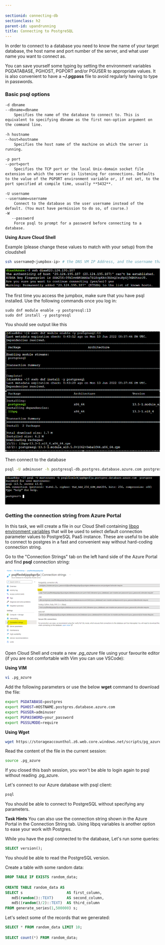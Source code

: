 ```yaml
---

sectionid: connecting-db
sectionclass: h2
parent-id: upandrunning
title: Connecting to PostgreSQL
---
```


In order to connect to a database you need to know the name of your target database, the host name and port number of the server, and what user name you want to connect as. 

You can save yourself some typing by setting the environment variables PGDATABASE, PGHOST, PGPORT and/or PGUSER to appropriate values. It is also convenient to have a **~/.pgpass** file to avoid regularly having to type in passwords.

### Basic psql options

    -d dbname
    --dbname=dbname
        Specifies the name of the database to connect to. This is equivalent to specifying dbname as the first non-option argument on the command line.

    -h hostname
    --host=hostname
        Specifies the host name of the machine on which the server is running.

    -p port
    --port=port
        Specifies the TCP port or the local Unix-domain socket file extension on which the server is listening for connections. Defaults to the value of the PGPORT environment variable or, if not set, to the port specified at compile time, usually **5432**.

    -U username
    --username=username
        Connect to the database as the user username instead of the default. (You must have permission to do so, of course.)
    -W
       --password
        Force psql to prompt for a password before connecting to a database.


**Using Azure Cloud Shell**

Example (please change these values to match with your setup) from the cloudshell

```sh
ssh username@<jumpbox-ip> # the DNS VM IP Address, and the username that you selected in deployment
```
![ssh access](media/ssh-access.png)


The first time you access the jumpbox, make sure that you have psql installed. Use the following commands once you log in:
```
sudo dnf module enable -y postgresql:13
sudo dnf install -y postgresql

```
You should see output like this

![Install PG client](media/dnf-install-pg.png)

Then connect to the database

```sh   
psql -U adminuser -h postgresql-db.postgres.database.azure.com postgres

```
![Install PG client](media/pg-access.png)

### Getting the connection string from Azure Portal
In this task, we will create a file in our Cloud Shell containing [libpq environment variables](https://www.postgresql.org/docs/current/libpq-envars.html) that will be used to select default connection parameter values to PostgreSQL PaaS instance. These are useful to be able to connect to postgres in a fast and convenient way without hard-coding connection string.

Go to the "Connection Strings" tab on the left hand side of the Azure Portal and find **psql** connection string:

<a href="media/connectionString.png" target="_blank"><img src="media/connectionString.png" style="width:800px"></a>

Open Cloud Shell and create a new *.pg_azure* file using your favourite editor (if you are not comfortable with Vim you can use VSCode):

**Using VIM**
```sh
vi .pg_azure
```

Add the following parameters or use the below **wget** command to download the file:

```sh
export PGDATABASE=postgres
export PGHOST=HOSTNAME.postgres.database.azure.com
export PGUSER=adminuser
export PGPASSWORD=your_password
export PGSSLMODE=require
```

**Using Wget**

```sh
wget https://storageaccounthol.z6.web.core.windows.net/scripts/pg_azure -O .pg_azure
```

Read the content of the file in the current session:

```sh
source .pg_azure
```

If you closed this bash session, you won't be able to login again to psql without reading .pg_azure.

Let's connect to our Azure database with psql client:

```sh
psql
```

You should be able to connect to PostgreSQL without specifying any parameters.


**Task Hints**
You can also use the connection string shown in the Azure Portal in the Connection String tab. Using libpq variables is another option to ease your work with Postgres. 


While you have the psql connected to the database, Let's run some queries:

```sql
SELECT version();
```
You should be able to read the PostgreSQL version.

Create a table with some random data:

```sql
DROP TABLE IF EXISTS random_data;

CREATE TABLE random_data AS
SELECT s                    AS first_column,
   md5(random()::TEXT)      AS second_column,
   md5((random()/2)::TEXT)  AS third_column
FROM generate_series(1,500000) s;
```

Let's select some of the records that we generated:

```sql
SELECT * FROM random_data LIMIT 10;

SELECT count(*) FROM random_data;

```
